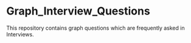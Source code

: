 # Graph_Interview_Questions
This repository contains graph questions which are frequently asked in Interviews.
